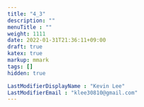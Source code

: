 ```yaml
---
title: "4_3"
description: ""
menuTitle : ""
weight: 1111
date: 2022-01-31T21:36:11+09:00
draft: true
katex: true
markup: mmark
tags: []
hidden: true

LastModifierDisplayName : "Kevin Lee"
LastModifierEmail : "klee30810@gmail.com"
---
```


